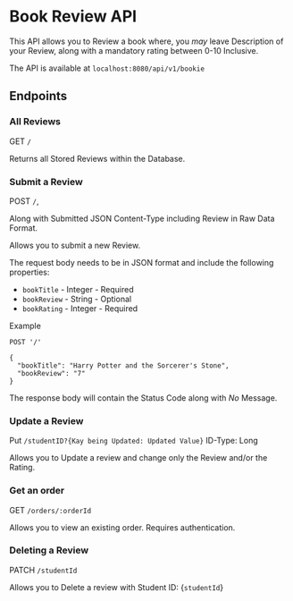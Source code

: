 # Book Review API #

This API allows you to Review a book where, you *may* leave Description of your Review, along with a mandatory rating 
between 0-10 Inclusive.

The API is available at `localhost:8080/api/v1/bookie`

## Endpoints ##

### All Reviews ###

GET `/`

Returns all Stored Reviews within the Database.

### Submit a Review ###

POST `/`, 

Along with Submitted JSON Content-Type including Review in Raw Data Format.

Allows you to submit a new Review.

The request body needs to be in JSON format and include the following properties:

 - `bookTitle` - Integer - Required
 - `bookReview` - String - Optional
 - `bookRating` - Integer - Required

Example
```
POST '/'

{
  "bookTitle": "Harry Potter and the Sorcerer's Stone",
  "bookReview": "7"
}
```
The response body will contain the Status Code along with *No* Message.

### Update a Review ###

Put `/studentID?{Kay being Updated: Updated Value}` ID-Type: Long

Allows you to Update a review and change only the Review and/or the Rating.

### Get an order ###

GET `/orders/:orderId`

Allows you to view an existing order. Requires authentication.

### Deleting a Review ###

PATCH `/studentId`

Allows you to Delete a review with Student ID: {`studentId`}

